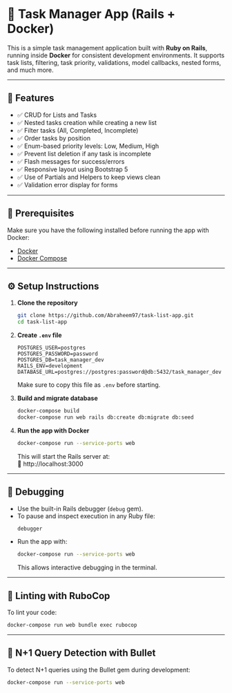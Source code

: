 # 📝 Task Manager App (Rails + Docker)

This is a simple task management application built with **Ruby on Rails**, running inside **Docker** for consistent development environments. It supports task lists, filtering, task priority, validations, model callbacks, nested forms, and much more.

---

## 🚀 Features

- ✅ CRUD for Lists and Tasks
- ✅ Nested tasks creation while creating a new list
- ✅ Filter tasks (All, Completed, Incomplete)
- ✅ Order tasks by position
- ✅ Enum-based priority levels: Low, Medium, High
- ✅ Prevent list deletion if any task is incomplete
- ✅ Flash messages for success/errors
- ✅ Responsive layout using Bootstrap 5
- ✅ Use of Partials and Helpers to keep views clean
- ✅ Validation error display for forms

---

## 🔧 Prerequisites

Make sure you have the following installed before running the app with Docker:

- [Docker](https://www.docker.com/products/docker-desktop)
- [Docker Compose](https://docs.docker.com/compose/install/)

---

## ⚙️ Setup Instructions

1. **Clone the repository**
   ```bash
   git clone https://github.com/Abraheem97/task-list-app.git
   cd task-list-app
   ```

2. **Create `.env` file**
    ```env
    POSTGRES_USER=postgres
    POSTGRES_PASSWORD=password
    POSTGRES_DB=task_manager_dev
    RAILS_ENV=development
    DATABASE_URL=postgres://postgres:password@db:5432/task_manager_dev
    ```

    Make sure to copy this file as `.env` before starting.

3. **Build and migrate database**
   ```bash
   docker-compose build
   docker-compose run web rails db:create db:migrate db:seed
   ```

4. **Run the app with Docker**
   ```bash
   docker-compose run --service-ports web
   ```

   This will start the Rails server at:  
   🔗 http://localhost:3000
---

## 🐞 Debugging

- Use the built-in Rails debugger (`debug` gem).
- To pause and inspect execution in any Ruby file:
  ```ruby
  debugger
  ```
- Run the app with:
  ```bash
  docker-compose run --service-ports web
  ```
  This allows interactive debugging in the terminal.

---

## 🧼 Linting with RuboCop

To lint your code:
```bash
docker-compose run web bundle exec rubocop
```

---

## 🚨 N+1 Query Detection with Bullet

To detect N+1 queries using the Bullet gem during development:

```bash
docker-compose run --service-ports web